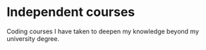 # Independent courses

Coding courses I have taken to deepen my knowledge beyond my university degree.
